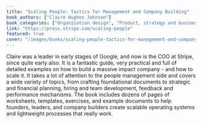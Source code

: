 ```yaml
---
title: "Scaling People: Tactics for Management and Company Building"
book_authors: ["Claire Hughes Johnson"]
book_categories: ["Organization design", "Product, strategy and business", "Leadership", "Workplace and culture"]
link: "https://press.stripe.com/scaling-people"
featured: true
cover: "/images/books/scaling-people-tactics-for-management-and-company-building.jpg"
---
```


Claire was a leader in early stages of Google, and now is the COO at Stripe, since quite early also. It is a fantastic guide, very practical and full of detailed examples on how to build a massive impact company - and how to scale it. It takes a lot of attention to the people management side and covers a wide variety of topics, from crafting foundational documents to strategic and financial planning, hiring and team development, feedback and performance mechanisms. The book includes dozens of pages of worksheets, templates, exercises, and example documents to help founders, leaders, and company builders create scalable operating systems and lightweight processes that really work. 